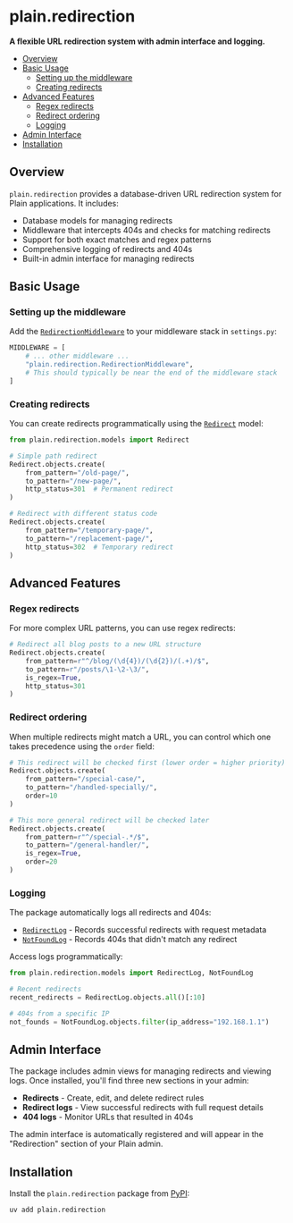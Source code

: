 # plain.redirection

**A flexible URL redirection system with admin interface and logging.**

- [Overview](#overview)
- [Basic Usage](#basic-usage)
    - [Setting up the middleware](#setting-up-the-middleware)
    - [Creating redirects](#creating-redirects)
- [Advanced Features](#advanced-features)
    - [Regex redirects](#regex-redirects)
    - [Redirect ordering](#redirect-ordering)
    - [Logging](#logging)
- [Admin Interface](#admin-interface)
- [Installation](#installation)

## Overview

`plain.redirection` provides a database-driven URL redirection system for Plain applications. It includes:

- Database models for managing redirects
- Middleware that intercepts 404s and checks for matching redirects
- Support for both exact matches and regex patterns
- Comprehensive logging of redirects and 404s
- Built-in admin interface for managing redirects

## Basic Usage

### Setting up the middleware

Add the [`RedirectionMiddleware`](./middleware.py#RedirectionMiddleware) to your middleware stack in `settings.py`:

```python
MIDDLEWARE = [
    # ... other middleware ...
    "plain.redirection.RedirectionMiddleware",
    # This should typically be near the end of the middleware stack
]
```

### Creating redirects

You can create redirects programmatically using the [`Redirect`](./models.py#Redirect) model:

```python
from plain.redirection.models import Redirect

# Simple path redirect
Redirect.objects.create(
    from_pattern="/old-page/",
    to_pattern="/new-page/",
    http_status=301  # Permanent redirect
)

# Redirect with different status code
Redirect.objects.create(
    from_pattern="/temporary-page/",
    to_pattern="/replacement-page/",
    http_status=302  # Temporary redirect
)
```

## Advanced Features

### Regex redirects

For more complex URL patterns, you can use regex redirects:

```python
# Redirect all blog posts to a new URL structure
Redirect.objects.create(
    from_pattern=r"^/blog/(\d{4})/(\d{2})/(.+)/$",
    to_pattern=r"/posts/\1-\2-\3/",
    is_regex=True,
    http_status=301
)
```

### Redirect ordering

When multiple redirects might match a URL, you can control which one takes precedence using the `order` field:

```python
# This redirect will be checked first (lower order = higher priority)
Redirect.objects.create(
    from_pattern="/special-case/",
    to_pattern="/handled-specially/",
    order=10
)

# This more general redirect will be checked later
Redirect.objects.create(
    from_pattern=r"^/special-.*/$",
    to_pattern="/general-handler/",
    is_regex=True,
    order=20
)
```

### Logging

The package automatically logs all redirects and 404s:

- [`RedirectLog`](./models.py#RedirectLog) - Records successful redirects with request metadata
- [`NotFoundLog`](./models.py#NotFoundLog) - Records 404s that didn't match any redirect

Access logs programmatically:

```python
from plain.redirection.models import RedirectLog, NotFoundLog

# Recent redirects
recent_redirects = RedirectLog.objects.all()[:10]

# 404s from a specific IP
not_founds = NotFoundLog.objects.filter(ip_address="192.168.1.1")
```

## Admin Interface

The package includes admin views for managing redirects and viewing logs. Once installed, you'll find three new sections in your admin:

- **Redirects** - Create, edit, and delete redirect rules
- **Redirect logs** - View successful redirects with full request details
- **404 logs** - Monitor URLs that resulted in 404s

The admin interface is automatically registered and will appear in the "Redirection" section of your Plain admin.

## Installation

Install the `plain.redirection` package from [PyPI](https://pypi.org/project/plain.redirection/):

```bash
uv add plain.redirection
```
